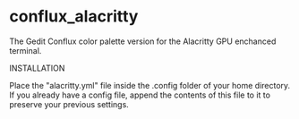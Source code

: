# conflux_alacritty
The Gedit Conflux color palette version for the Alacritty GPU enchanced terminal.

  INSTALLATION

Place the "alacritty.yml" file inside the .config folder of your home directory.
If you already have a config file, append the contents of this file
to it to preserve your previous settings.
